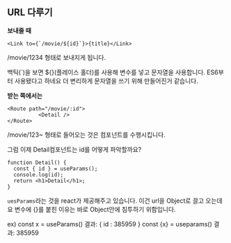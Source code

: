 ## URL 다루기

**보내줄 때** 

```react
<Link to={`/movie/${id}`}>{title}</Link>
```

/movie/1234 형태로 보내지게 됩니다.

백틱(`)을 보면 ${}(플레이스 홀더)를 사용해 변수를 넣고 문자열을 사용합니다. ES6부터 사용됐다고 하네요 더 변리하게 문자열을 쓰기 위해 만들어진거 같습니다.



**받는 쪽에서는** 

```react
<Route path="/movie/:id">
          <Detail />
</Route>
```

/movie/123~ 형태로 들어오는 것은 <Detail/> 컴포넌트를 수행시킵니다.

그럼 이제 Detail컴포넌트는 id를 어떻게 파악할까요?



```react
function Detail() {
  const { id } = useParams();
  console.log(id);
  return <h1>Detail</h1>;
}
```

`uesParams`라는 것을 react가 제공해주고 있습니다. 이건 url을 Object로 끌고 오는데요 변수에 {}를 붙힌 이유는 바로 Object안에 침투하기 위함입니다.

ex) const x = useParams()     결과: { id : 385959 }
      const {x} = useparams()   결과:  385959

